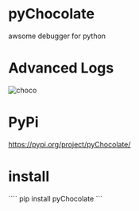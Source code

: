 # pyChocolate
awsome debugger for python


# Advanced Logs
![choco](https://user-images.githubusercontent.com/56826739/109969505-09f08c00-7d05-11eb-811f-9804de9083d6.gif)


# PyPi
https://pypi.org/project/pyChocolate/

# install
 ```` pip install pyChocolate ```


